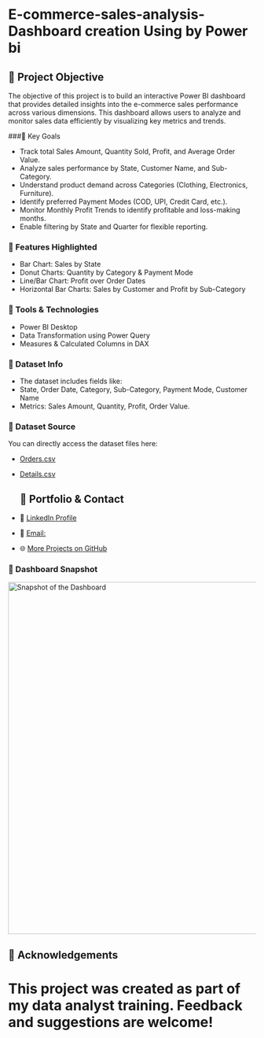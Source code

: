 # E-commerce-sales-analysis-Dashboard creation Using by Power bi
## 📝 Project Objective
The objective of this project is to build an interactive Power BI dashboard that provides detailed insights into the
e-commerce sales performance across various dimensions. This dashboard allows users to analyze and monitor sales data efficiently by visualizing key metrics and trends.

###🎯 Key Goals
- Track total Sales Amount, Quantity Sold, Profit, and Average Order Value.
- Analyze sales performance by State, Customer Name, and Sub-Category.
- Understand product demand across Categories (Clothing, Electronics, Furniture).
- Identify preferred Payment Modes (COD, UPI, Credit Card, etc.).
- Monitor Monthly Profit Trends to identify profitable and loss-making months.
- Enable filtering by State and Quarter for flexible reporting.

### 📌 Features Highlighted
- Bar Chart: Sales by State
- Donut Charts: Quantity by Category & Payment Mode
- Line/Bar Chart: Profit over Order Dates
- Horizontal Bar Charts: Sales by Customer and Profit by Sub-Category

### 🧰 Tools & Technologies
- Power BI Desktop
- Data Transformation using Power Query
- Measures & Calculated Columns in DAX

### 📁 Dataset Info
- The dataset includes fields like:
- State, Order Date, Category, Sub-Category, Payment Mode, Customer Name
- Metrics: Sales Amount, Quantity, Profit, Order Value.

### 📂 Dataset Source
You can directly access the dataset files here:
- [Orders.csv](https://raw.githubusercontent.com/Farisraihan777/E-commerce-sales-analysis-Dashboard/main/Orders.csv)
- [Details.csv](https://raw.githubusercontent.com/Farisraihan777/E-commerce-sales-analysis-Dashboard/main/Details.csv)

  ## 🔗 Portfolio & Contact
- 💼 [LinkedIn Profile](https://www.linkedin.com/in/faris-raihan70b916320/)
- 📧 [Email:](farisraihan777@gmail.com)
- 🌐 [More Projects on GitHub](https://github.com/Farisraihan777)


### 📸 Dashboard Snapshot
<img width="1270" height="716" alt="Snapshot of the Dashboard" src="https://github.com/user-attachments/assets/f283f262-2350-4b2e-be91-d6600aa7bd7c" />


## 🙌 Acknowledgements
# This project was created as part of my data analyst training. Feedback and suggestions are welcome!


